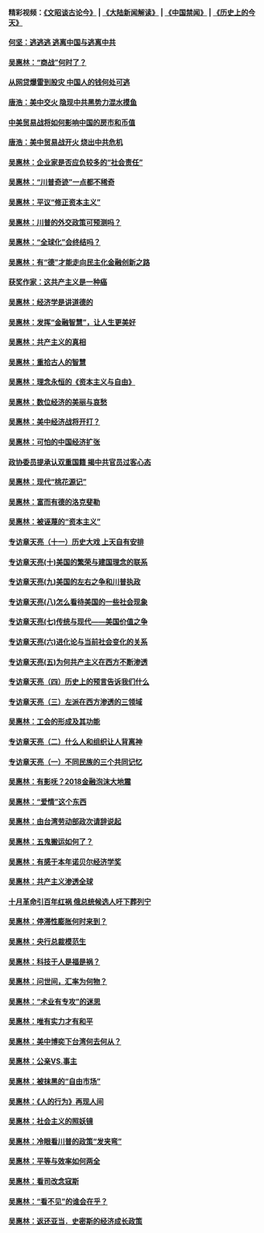 #### 精彩视频：[《文昭谈古论今》](https://github.com/gfw-breaker/wenzhao/blob/master/README.md?t=11192131) | [《大陆新闻解读》](https://github.com/gfw-breaker/ntdtv-comedy/blob/master/README.md?t=11192131) | [《中国禁闻》](https://github.com/gfw-breaker/ntdtv-news/blob/master/README.md?t=11192131) | [《历史上的今天》](https://github.com/gfw-breaker/today-in-history/blob/master/README.md?t=11192131) 

#### [何坚：逃逃逃 逃离中国与逃离中共](../pages/nsc423/n10592891.md?t=11192131) 

#### [吴惠林：“商战”何时了？](../pages/nsc423/n10573558.md?t=11192131) 

#### [从网贷爆雷到股灾 中国人的钱何处可逃](../pages/nsc423/n10572800.md?t=11192131) 

#### [唐浩：美中交火 隐现中共黑势力混水摸鱼](../pages/nsc423/n10544040.md?t=11192131) 

#### [中美贸易战将如何影响中国的房市和币值](../pages/nsc423/n10543697.md?t=11192131) 

#### [唐浩：美中贸易战开火 烧出中共危机](../pages/nsc423/n10540126.md?t=11192131) 

#### [吴惠林：企业家是否应负较多的“社会责任”](../pages/nsc423/n10535022.md?t=11192131) 

#### [吴惠林：“川普奇迹”一点都不稀奇](../pages/nsc423/n10512808.md?t=11192131) 

#### [吴惠林：平议“修正资本主义”](../pages/nsc423/n10495724.md?t=11192131) 

#### [吴惠林：川普的外交政策可预测吗？](../pages/nsc423/n10462387.md?t=11192131) 

#### [吴惠林：“全球化”会终结吗？](../pages/nsc423/n10452838.md?t=11192131) 

#### [吴惠林：有“德”才能走向民主化金融创新之路](../pages/nsc423/n10432292.md?t=11192131) 

#### [获奖作家：这共产主义是一种癌](../pages/nsc423/n10431541.md?t=11192131) 

#### [吴惠林：经济学是讲道德的](../pages/nsc423/n10398014.md?t=11192131) 

#### [吴惠林：发挥“金融智慧”，让人生更美好](../pages/nsc423/n10375019.md?t=11192131) 

#### [吴惠林：共产主义的真相](../pages/nsc423/n10351394.md?t=11192131) 

#### [吴惠林：重拾古人的智慧](../pages/nsc423/n10337691.md?t=11192131) 

#### [吴惠林：理念永恒的《资本主义与自由》](../pages/nsc423/n10316274.md?t=11192131) 

#### [吴惠林：数位经济的美丽与哀愁](../pages/nsc423/n10292946.md?t=11192131) 

#### [吴惠林：美中经济战将开打？](../pages/nsc423/n10258825.md?t=11192131) 

#### [吴惠林：可怕的中国经济扩张](../pages/nsc423/n10219147.md?t=11192131) 

#### [政协委员提承认双重国籍 揭中共官员过客心态](../pages/nsc423/n10208809.md?t=11192131) 

#### [吴惠林：现代“桃花源记”](../pages/nsc423/n10185234.md?t=11192131) 

#### [吴惠林：富而有德的洛克斐勒](../pages/nsc423/n10142264.md?t=11192131) 

#### [吴惠林：被诬蔑的“资本主义”](../pages/nsc423/n10124816.md?t=11192131) 

#### [专访章天亮（十一）历史大戏 上天自有安排](../pages/nsc423/n10094905.md?t=11192131) 

#### [专访章天亮(十)美国的繁荣与建国理念的联系](../pages/nsc423/n10094899.md?t=11192131) 

#### [专访章天亮(九)美国的左右之争和川普执政](../pages/nsc423/n10094889.md?t=11192131) 

#### [专访章天亮(八)怎么看待美国的一些社会现象](../pages/nsc423/n10094857.md?t=11192131) 

#### [专访章天亮(七)传统与现代——美国价值之争](../pages/nsc423/n10093140.md?t=11192131) 

#### [专访章天亮(六)进化论与当前社会变化的关系](../pages/nsc423/n10092036.md?t=11192131) 

#### [专访章天亮(五)为何共产主义在西方不断渗透](../pages/nsc423/n10083620.md?t=11192131) 

#### [专访章天亮（四）历史上的预言告诉我们什么](../pages/nsc423/n10083606.md?t=11192131) 

#### [专访章天亮（三）左派在西方渗透的三领域](../pages/nsc423/n10081115.md?t=11192131) 

#### [吴惠林：工会的形成及其功能](../pages/nsc423/n10080633.md?t=11192131) 

#### [专访章天亮（二）什么人和组织让人背离神](../pages/nsc423/n10076637.md?t=11192131) 

#### [专访章天亮（一）不同民族的三个共同记忆](../pages/nsc423/n10074188.md?t=11192131) 

#### [吴惠林：有影呒？2018金融泡沫大地震](../pages/nsc423/n10040534.md?t=11192131) 

#### [吴惠林：“爱情”这个东西](../pages/nsc423/n10019423.md?t=11192131) 

#### [吴惠林：由台湾劳动部政次请辞说起](../pages/nsc423/n9979679.md?t=11192131) 

#### [吴惠林：五鬼搬运如何了？](../pages/nsc423/n9925338.md?t=11192131) 

#### [吴惠林：有感于本年诺贝尔经济学奖](../pages/nsc423/n9871883.md?t=11192131) 

#### [吴惠林：共产主义渗透全球](../pages/nsc423/n9812748.md?t=11192131) 

#### [十月革命引百年红祸 俄总统候选人吁下葬列宁](../pages/nsc423/n9810182.md?t=11192131) 

#### [吴惠林：停滞性膨胀何时来到？](../pages/nsc423/n9764136.md?t=11192131) 

#### [吴惠林：央行总裁模范生](../pages/nsc423/n9728134.md?t=11192131) 

#### [吴惠林：科技于人是福是祸？](../pages/nsc423/n9672982.md?t=11192131) 

#### [吴惠林：问世间，汇率为何物？](../pages/nsc423/n9621788.md?t=11192131) 

#### [吴惠林：“术业有专攻”的迷思](../pages/nsc423/n9580363.md?t=11192131) 

#### [吴惠林：唯有实力才有和平](../pages/nsc423/n9529599.md?t=11192131) 

#### [吴惠林：美中博奕下台湾何去何从？](../pages/nsc423/n9483598.md?t=11192131) 

#### [吴惠林：公亲VS.事主](../pages/nsc423/n9425637.md?t=11192131) 

#### [吴惠林：被抹黑的“自由市场”](../pages/nsc423/n9351545.md?t=11192131) 

#### [吴惠林：《人的行为》再现人间](../pages/nsc423/n9296339.md?t=11192131) 

#### [吴惠林：社会主义的照妖镜](../pages/nsc423/n9243460.md?t=11192131) 

#### [吴惠林：冷眼看川普的政策“发夹弯”](../pages/nsc423/n9120684.md?t=11192131) 

#### [吴惠林：平等与效率如何两全](../pages/nsc423/n9075430.md?t=11192131) 

#### [吴惠林：看司改念寇斯](../pages/nsc423/n9024915.md?t=11192131) 

#### [吴惠林：“看不见”的谁会在乎？](../pages/nsc423/n8977488.md?t=11192131) 

#### [吴惠林：返还亚当．史密斯的经济成长政策](../pages/nsc423/n8931896.md?t=11192131) 

